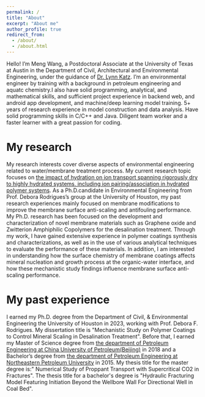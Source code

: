 ```yaml
---
permalink: /
title: "About"
excerpt: "About me"
author_profile: true
redirect_from: 
  - /about/
  - /about.html
---
```


Hello! I’m Meng Wang, a Postdoctoral Associate at the University of Texas at Austin in the Department of Civil, Architectural and Environmental Engineering, under the guidance of [Dr. Lynn Katz](https://www.caee.utexas.edu/people/faculty/faculty-directory/katz). I’m an environmental engineer by training with a background in petroleum engineering and aquatc chemistry.I also have solid programming, analytical, and mathematical skills, and sufficient project experience in backend web, and android app development, and machine/deep learning model training. 5+ years of research experience in model construction and data analysis. Have solid programming skills in C/C++ and Java. Diligent team worker and a faster learner with a great passion for coding.

My research
======
My research interests cover diverse aspects of environmental engineering related to water/membrane treatment process. My current research topic focuses on [the impact of hydration on ion transport spanning rigorously dry to highly hydrated systems, including ion pairing/association in hydrated polymer systems](https://mwet.utexas.edu/research-themes/gap-1). As a Ph.D.candidate in Environmental Engineering from Prof. Debora Rodrigues’s group at the University of Houston, my past research experiences mainly focused on membrane modifications to improve the membrane surface anti-scaling and antifouling performance. My Ph.D. research has been focused on the development and characterization of novel membrane materials such as Graphene oxide and Zwitterion Amphiphilic Copolymers for the desalination treatment. Through my work, I have gained extensive experience in polymer coatings synthesis and characterizations, as well as in the use of various analytical techniques to evaluate the performance of these materials. In addition, I am interested in understanding how the surface chemistry of membrane coatings affects mineral nucleation and growth process at the organic-water interface, and how these mechanistic study findings influence membrane surface anti-scaling performance.


My past experience
======
I earned my Ph.D. degree from the Department of Civil, & Environmental Engineering the University of Houston in 2023, working with Prof. Debora F. Rodrigues. My dissertation title is "Mechanistic Study on Polymer Coatings to Control Mineral Scaling in Desalination Treatment". Before that, I earned my Master of Science degree from [the department of Petroleum Engineering at China University of Petroleum(Beijing)](https://www.cup.edu.cn/oil/) in 2018 and a Bachelor’s degree from [the department of Petroleum Engineering at Northeastern Petroleum University](http://sygcxy.nepu.edu.cn/index.htm) in 2015. My thesis title for the master degree is:" Numerical Study of Proppant Transport with Supercritical CO2 in Fractures". The thesis title for a bachelor's degree is "Hydraulic Fracturing Model Featuring Initiation Beyond the Wellbore Wall For Directional Well in Coal Bed".
